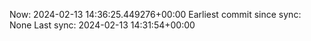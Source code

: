 Now: 2024-02-13 14:36:25.449276+00:00 Earliest commit since sync: None Last sync: 2024-02-13 14:31:54+00:00

